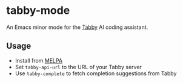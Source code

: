 # tabby-mode

An Emacs minor mode for the [Tabby](https://tabby.tabbyml.com) AI coding assistant.

## Usage

- Install from [MELPA](https://melpa.org)
- Set `tabby-api-url` to the URL of your Tabby server
- Use `tabby-complete` to fetch completion suggestions from Tabby
